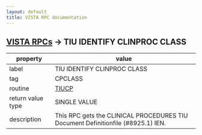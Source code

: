 ```yaml
---
layout: default
title: VISTA RPC documentation
---
```




## [VISTA RPCs](TableOfContent.md) &#8594; TIU IDENTIFY CLINPROC CLASS 

 property | value 
--- | --- 
 label | TIU IDENTIFY CLINPROC CLASS
 tag | CPCLASS
 routine | [TIUCP](http://code.osehra.org/dox/Routine_TIUCP_source.html)
 return value type | SINGLE VALUE
 description | This RPC gets the CLINICAL PROCEDURES TIU Document Definitionfile (#8925.1) IEN.